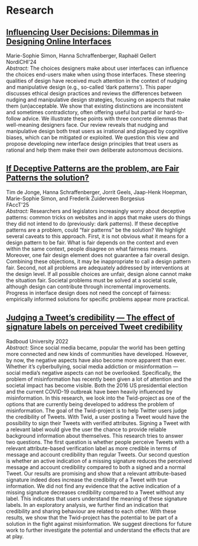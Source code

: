 # Research
## [Influencing User Decisions: Dilemmas in Designing Online Interfaces](https://dl.acm.org/doi/abs/10.1145/3677045.3685441?casa_token=zcv_JpdAKdgAAAAA:P-p6m2uXvlHnpEvKyPKACE-n2xqQlENKKY6CT6RFRkmieIjItFqbeQvCrzooyoqkuDQxBrFSM9nyQAk)
Marie-Sophie Simon, Hanna Schraffenberger, Raphaël Gellert  
NordiCHI'24  
*Abstract:* The choices designers make about user interfaces can influence the choices end-users make when using those interfaces. These steering qualities of design have received much attention in the context of nudging and manipulative design (e.g., so-called ‘dark patterns’). This paper discusses ethical design practices and reviews the differences between nudging and manipulative design strategies, focusing on aspects that make them (un)acceptable. We show that existing distinctions are inconsistent and sometimes contradictory, often offering useful but partial or hard-to-follow advice. We illustrate these points with three concrete dilemmas that well-meaning designers face. Our review reveals that nudging and manipulative design both treat users as irrational and plagued by cognitive biases, which can be mitigated or exploited. We question this view and propose developing new interface design principles that treat users as rational and help them make their own deliberate autonomous decisions.

## [If Deceptive Patterns are the problem, are Fair Patterns the solution?](https://dl.acm.org/doi/full/10.1145/3715275.3732199)
Tim de Jonge, Hanna Schraffenberger, Jorrit Geels, Jaap-Henk Hoepman, Marie-Sophie Simon, and Frederik Zuiderveen Borgesius  
FAccT'25  
*Abstract:* Researchers and legislators increasingly worry about deceptive patterns: common tricks on websites and in apps that make users do things they did not intend to do (previously: dark patterns). If these deceptive patterns are a problem, could “fair patterns” be the solution? We highlight several caveats to this approach. First, it is not obvious what it means for a design pattern to be fair. What is fair depends on the context and even within the same context, people disagree on what fairness means. Moreover, one fair design element does not guarantee a fair overall design. Combining these objections, it may be inappropriate to call a design pattern fair. Second, not all problems are adequately addressed by interventions at the design level. If all possible choices are unfair, design alone cannot make the situation fair. Societal problems must be solved at a societal scale, although design can contribute through incremental improvements. Progress in interface design does not need the concept of fairness: empirically informed solutions for specific problems appear more practical.

## [Judging a Tweet’s credibility — The effect of signature labels on perceived Tweet credibility](https://www.cs.ru.nl/bachelors-theses/2022/Marie-Sophie_Simon___1023848___Judging_a_Tweets_credibility_-_The_effect_of_signature_labels_on_perceived_Tweet_credibility.pdf)
Radboud University 2022  
*Abstract:* Since social media became, popular the world has been getting more connected and new kinds of communities have developed. However, by now, the negative aspects have also become more apparent than ever. Whether it’s cyberbullying, social media addiction or misinformation — social media’s negative aspects can not be overlooked. Specifically, the problem of misinformation has recently been given a lot of attention and the societal impact has become visible. Both the 2016 US presidential election and the current COVID-19 outbreak have been heavily influenced by misinformation. In this research, we look into the Twid-project as one of the options that are currently being developed to address the problem of misinformation. The goal of the Twid-project is to help Twitter users judge the credibility of Tweets. With Twid, a user posting a Tweet would have the possibility to sign their Tweets with verified attributes. Signing a Tweet with a relevant label would give the user the chance to provide reliable background information about themselves. This research tries to answer two questions. The first question is whether people perceive Tweets with a relevant attribute-based verification label as more credible in terms of message and account credibility than regular Tweets. Our second question is whether an active indication of a missing signature reduces the perceived message and account credibility compared to both a signed and a normal Tweet. Our results are promising and show that a relevant attribute-based signature indeed does increase the credibility of a Tweet with true information. We did not find any evidence that the active indication of a missing signature decreases credibility compared to a Tweet without any label. This indicates that users understand the meaning of these signature labels. In an exploratory analysis, we further find an indication that credibility and sharing behaviour are related to each other. With these results, we show that the Twid-project has the potential to be part of a solution in the fight against misinformation. We suggest directions for future work to further investigate the potential and understand the effects that are at play.